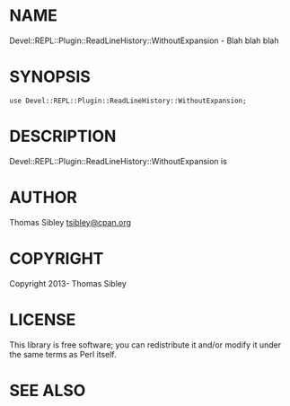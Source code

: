 # NAME

Devel::REPL::Plugin::ReadLineHistory::WithoutExpansion - Blah blah blah

# SYNOPSIS

    use Devel::REPL::Plugin::ReadLineHistory::WithoutExpansion;

# DESCRIPTION

Devel::REPL::Plugin::ReadLineHistory::WithoutExpansion is

# AUTHOR

Thomas Sibley <tsibley@cpan.org>

# COPYRIGHT

Copyright 2013- Thomas Sibley

# LICENSE

This library is free software; you can redistribute it and/or modify
it under the same terms as Perl itself.

# SEE ALSO
